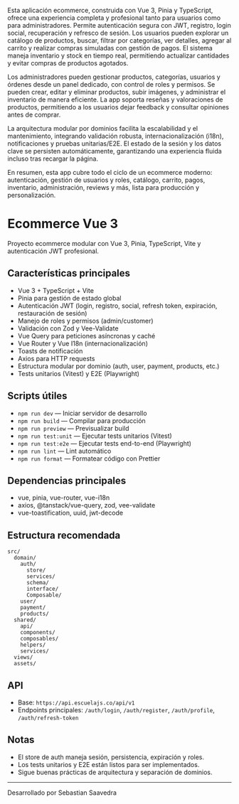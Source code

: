 Esta aplicación ecommerce, construida con Vue 3, Pinia y TypeScript, ofrece una experiencia completa y profesional tanto para usuarios como para administradores. Permite autenticación segura con JWT, registro, login social, recuperación y refresco de sesión. Los usuarios pueden explorar un catálogo de productos, buscar, filtrar por categorías, ver detalles, agregar al carrito y realizar compras simuladas con gestión de pagos. El sistema maneja inventario y stock en tiempo real, permitiendo actualizar cantidades y evitar compras de productos agotados.

Los administradores pueden gestionar productos, categorías, usuarios y órdenes desde un panel dedicado, con control de roles y permisos. Se pueden crear, editar y eliminar productos, subir imágenes, y administrar el inventario de manera eficiente. La app soporta reseñas y valoraciones de productos, permitiendo a los usuarios dejar feedback y consultar opiniones antes de comprar.

La arquitectura modular por dominios facilita la escalabilidad y el mantenimiento, integrando validación robusta, internacionalización (i18n), notificaciones y pruebas unitarias/E2E. El estado de la sesión y los datos clave se persisten automáticamente, garantizando una experiencia fluida incluso tras recargar la página.

En resumen, esta app cubre todo el ciclo de un ecommerce moderno: autenticación, gestión de usuarios y roles, catálogo, carrito, pagos, inventario, administración, reviews y más, lista para producción y personalización.

# Ecommerce Vue 3

Proyecto ecommerce modular con Vue 3, Pinia, TypeScript, Vite y autenticación JWT profesional.

## Características principales

- Vue 3 + TypeScript + Vite
- Pinia para gestión de estado global
- Autenticación JWT (login, registro, social, refresh token, expiración, restauración de sesión)
- Manejo de roles y permisos (admin/customer)
- Validación con Zod y Vee-Validate
- Vue Query para peticiones asíncronas y caché
- Vue Router y Vue I18n (internacionalización)
- Toasts de notificación
- Axios para HTTP requests
- Estructura modular por dominio (auth, user, payment, products, etc.)
- Tests unitarios (Vitest) y E2E (Playwright)

## Scripts útiles

- `npm run dev` — Iniciar servidor de desarrollo
- `npm run build` — Compilar para producción
- `npm run preview` — Previsualizar build
- `npm run test:unit` — Ejecutar tests unitarios (Vitest)
- `npm run test:e2e` — Ejecutar tests end-to-end (Playwright)
- `npm run lint` — Lint automático
- `npm run format` — Formatear código con Prettier

## Dependencias principales

- vue, pinia, vue-router, vue-i18n
- axios, @tanstack/vue-query, zod, vee-validate
- vue-toastification, uuid, jwt-decode

## Estructura recomendada

```
src/
  domain/
    auth/
      store/
      services/
      schema/
      interface/
      Composable/
    user/
    payment/
    products/
  shared/
    api/
    components/
    composables/
    helpers/
    services/
  views/
  assets/
```

## API

- Base: `https://api.escuelajs.co/api/v1`
- Endpoints principales: `/auth/login`, `/auth/register`, `/auth/profile`, `/auth/refresh-token`

## Notas

- El store de auth maneja sesión, persistencia, expiración y roles.
- Los tests unitarios y E2E están listos para ser implementados.
- Sigue buenas prácticas de arquitectura y separación de dominios.

---

Desarrollado por Sebastian Saavedra
